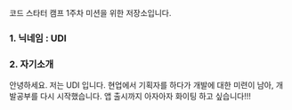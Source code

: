 코드 스타터 캠프 1주차 미션을 위한 저장소입니다.
### 1. 닉네임 : UDI
### 2. 자기소개
안녕하세요. 저는 UDI 입니다. 현업에서 기획자를 하다가 개발에 대한 미련이 남아, 개발공부를 다시 시작했습니다. 앱 출시까지 아자아자 화이팅 하고 싶습니다!!!